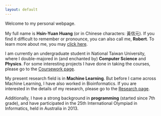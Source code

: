 ```yaml
---
layout: default
---
```


<div class="lead pretty-links">
  Welcome to my personal webpage.

  My full name is **Hsin-Yuan Huang** (or in Chinese characters: 黃信元). If you find it difficult to remember or pronounce, you can also call me, **Robert**. To learn more about me, you may [click here](about/).

  I am currently an undergraduate student in National Taiwan University, where I double-majored in (and enchanted by) **Computer Science** and **Physics**. For some interesting projects I have done in taking the courses, please go to the [Coursework page](course/).

  My present research field is in **Machine Learning**. But before I came across Machine Learning, I have also worked in Bioinformatics. If you are interested in the details of my research, please go to the [Research page](research/).

  Additionally, I have a strong background in **programming** (started since 7th grade), and have participated in the 25th International Olympiad in Informatics, held in Australia in 2013.
</div>
